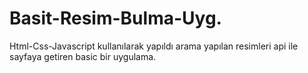 # Basit-Resim-Bulma-Uyg.

Html-Css-Javascript kullanılarak yapıldı arama yapılan resimleri api ile sayfaya getiren basic bir uygulama.
